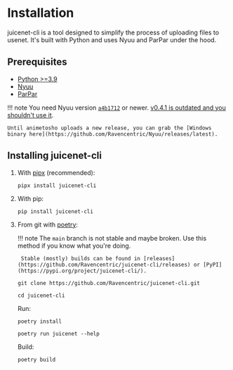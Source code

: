 # Installation

juicenet-cli is a tool designed to simplify the process of uploading files to usenet. It's built with Python and uses Nyuu and ParPar under the hood.

## Prerequisites

* [Python >=3.9](https://www.python.org/downloads/)
* [Nyuu](https://github.com/animetosho/Nyuu)
* [ParPar](https://github.com/animetosho/ParPar)

!!! note
    You need Nyuu version [`a4b1712`](https://github.com/animetosho/Nyuu/commit/a4b1712d77faeacaae114c966c238773acc534fb) or newer. [v0.4.1 is outdated and you shouldn't use it](https://github.com/animetosho/Nyuu/releases/tag/v0.4.1).

    Until animetosho uploads a new release, you can grab the [Windows binary here](https://github.com/Ravencentric/Nyuu/releases/latest).

## Installing juicenet-cli

1. With [pipx](https://pypa.github.io/pipx/installation/) (recommended):

    ```console
    pipx install juicenet-cli
    ```

2. With pip:

    ```console
    pip install juicenet-cli
    ```

3. From git with [poetry](https://python-poetry.org/docs/#installation):

    !!! note
        The `main` branch is not stable and maybe broken. Use this method if you know what you're doing.

        Stable (mostly) builds can be found in [releases](https://github.com/Ravencentric/juicenet-cli/releases) or [PyPI](https://pypi.org/project/juicenet-cli/).

    ```console
    git clone https://github.com/Ravencentric/juicenet-cli.git
    ```

    ```console
    cd juicenet-cli
    ```

    Run:

    ```console
    poetry install
    ```

    ```console
    poetry run juicenet --help
    ```

    Build:

    ```console
    poetry build
    ```
